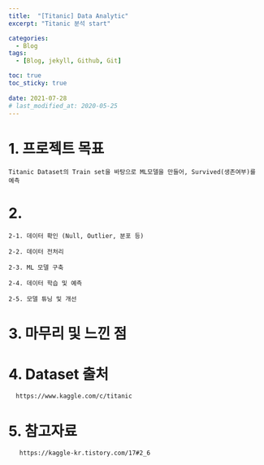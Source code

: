 ```yaml
---
title:  "[Titanic] Data Analytic"
excerpt: "Titanic 분석 start"

categories:
  - Blog
tags:
  - [Blog, jekyll, Github, Git]

toc: true
toc_sticky: true
 
date: 2021-07-28
# last_modified_at: 2020-05-25
---
```


# 1. 프로젝트 목표
    Titanic Dataset의 Train set을 바탕으로 ML모델을 만들어, Survived(생존여부)를 예측

# 2. 
    2-1. 데이터 확인 (Null, Outlier, 분포 등)

    2-2. 데이터 전처리

    2-3. ML 모델 구축

    2-4. 데이터 학습 및 예측

    2-5. 모델 튜닝 및 개선

# 3. 마무리 및 느낀 점

# 4. Dataset 출처

      https://www.kaggle.com/c/titanic

# 5. 참고자료

       https://kaggle-kr.tistory.com/17#2_6